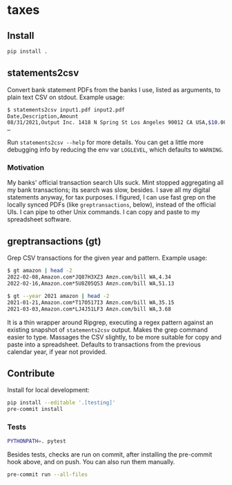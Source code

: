 # taxes

## Install

```zsh
pip install .
```

## statements2csv

Convert bank statement PDFs from the banks I use, listed as arguments, to plain
text CSV on stdout. Example usage:

```zsh
$ statements2csv input1.pdf input2.pdf
Date,Description,Amount
08/31/2021,Output Inc. 1418 N Spring St Los Angeles 90012 CA USA,$10.00
…
```

Run `statements2csv --help` for more details. You can get a little more
debugging info by reducing the env var `LOGLEVEL`, which defaults to `WARNING`.

### Motivation

My banks' official transaction search UIs suck. Mint stopped aggregating all my
bank transactions; its search was slow, besides. I save all my digital
statements anyway, for tax purposes. I figured, I can use fast grep on the
locally synced PDFs (like `greptransactions`, below), instead of the official
UIs. I can pipe to other Unix commands. I can copy and paste to my spreadsheet
software.

## greptransactions (gt)

Grep CSV transactions for the given year and pattern. Example usage:

```sh
$ gt amazon | head -2
2022-02-08,Amazon.com*JQ87H3XZ3 Amzn.com/bill WA,4.34
2022-02-16,Amazon.com*5U8Z05QS3 Amzn.com/bill WA,51.13

$ gt --year 2021 amazon | head -2
2021-01-21,Amazon.com*T17O517I3 Amzn.com/bill WA,35.15
2021-03-03,Amazon.com*LJ4J51LF3 Amzn.com/bill WA,3.68
```

It is a thin wrapper around Ripgrep, executing a regex pattern against an
existing snapshot of `statements2csv` output. Makes the grep command easier to
type. Massages the CSV slightly, to be more suitable for copy and paste into a
spreadsheet. Defaults to transactions from the previous calendar year, if year
not provided.

## Contribute

Install for local development:

```sh
pip install --editable '.[testing]'
pre-commit install
```

### Tests

```sh
PYTHONPATH=. pytest
```

Besides tests, checks are run on commit, after installing the pre-commit hook
above, and on push. You can also run them manually.

```sh
pre-commit run --all-files
```
